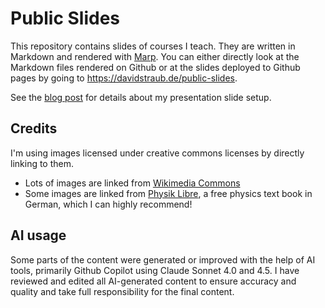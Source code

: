# Public Slides

This repository contains slides of courses I teach. They are written in Markdown and rendered with [Marp](https://marp.app/). You can either directly look at the Markdown files rendered on Github or at the slides deployed to Github pages by going to https://davidstraub.de/public-slides.

See the [blog post](https://davidstraub.de/posts/my-new-presentation-slide-setup/) for details about my presentation slide setup.

## Credits

I'm using images licensed under creative commons licenses by directly linking to them.

- Lots of images are linked from [Wikimedia Commons](https://commons.wikimedia.org/wiki/Main_Page)
- Some images are linked from [Physik Libre](https://physikbuch.schule/), a free physics text book in German, which I can highly recommend!

## AI usage

Some parts of the content were generated or improved with the help of AI tools, primarily Github Copilot using Claude Sonnet 4.0 and 4.5. I have reviewed and edited all AI-generated content to ensure accuracy and quality and take full responsibility for the final content.